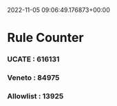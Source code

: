 2022-11-05 09:06:49.176873+00:00
# Rule Counter 
 ### UCATE : 616131

 ### Veneto : 84975

 ### Allowlist : 13925